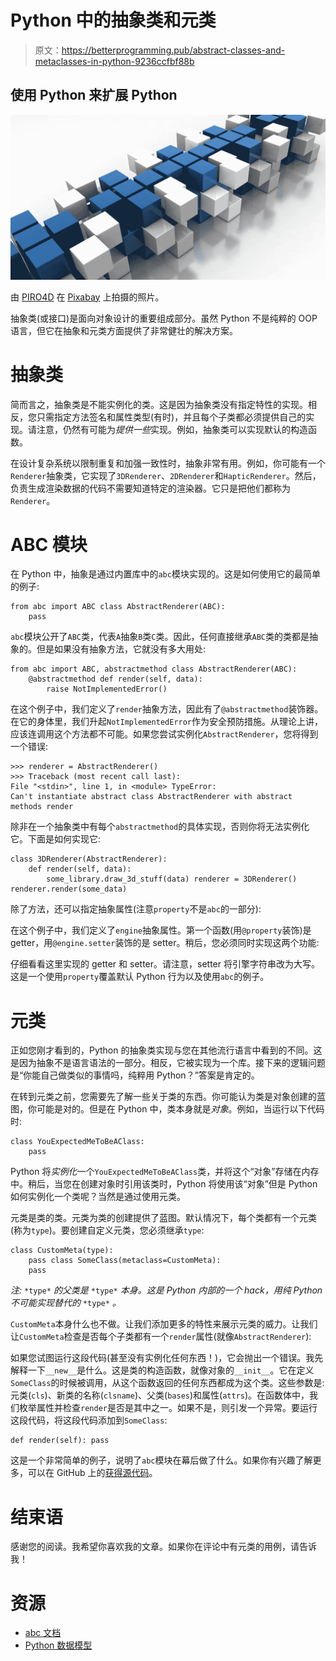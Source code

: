 # Python 中的抽象类和元类

> 原文：<https://betterprogramming.pub/abstract-classes-and-metaclasses-in-python-9236ccfbf88b>

## 使用 Python 来扩展 Python

![](img/6cfd2628e593291dd4b438c1009a29cd.png)

由 [PIRO4D](https://pixabay.com/users/piro4d-2707530/) 在 [Pixabay](https://pixabay.com/) 上拍摄的照片。

抽象类(或接口)是面向对象设计的重要组成部分。虽然 Python 不是纯粹的 OOP 语言，但它在抽象和元类方面提供了非常健壮的解决方案。

# 抽象类

简而言之，抽象类是不能实例化的类。这是因为抽象类没有指定特性的实现。相反，您只需指定方法签名和属性类型(有时)，并且每个子类都必须提供自己的实现。请注意，仍然有可能为*提供一些*实现。例如，抽象类可以实现默认的构造函数。

在设计复杂系统以限制重复和加强一致性时，抽象非常有用。例如，你可能有一个`Renderer`抽象类，它实现了`3DRenderer`、`2DRenderer`和`HapticRenderer`。然后，负责生成渲染数据的代码不需要知道特定的渲染器。它只是把他们都称为`Renderer`。

# ABC 模块

在 Python 中，抽象是通过内置库中的`abc`模块实现的。这是如何使用它的最简单的例子:

```
from abc import ABC class AbstractRenderer(ABC): 
    pass
```

`abc`模块公开了`ABC`类，代表`A`抽象`B`类`C`类。因此，任何直接继承`ABC`类的类都是抽象的。但是如果没有抽象方法，它就没有多大用处:

```
from abc import ABC, abstractmethod class AbstractRenderer(ABC): 
    @abstractmethod def render(self, data): 
        raise NotImplementedError()
```

在这个例子中，我们定义了`render`抽象方法，因此有了`@abstractmethod`装饰器。在它的身体里，我们升起`NotImplementedError`作为安全预防措施。从理论上讲，应该连调用这个方法都不可能。如果您尝试实例化`AbstractRenderer`，您将得到一个错误:

```
>>> renderer = AbstractRenderer() 
>>> Traceback (most recent call last): 
File "<stdin>", line 1, in <module> TypeError: 
Can't instantiate abstract class AbstractRenderer with abstract methods render
```

除非在一个抽象类中有每个`abstractmethod`的具体实现，否则你将无法实例化它。下面是如何实现它:

```
class 3DRenderer(AbstractRenderer): 
    def render(self, data): 
        some_library.draw_3d_stuff(data) renderer = 3DRenderer() 
renderer.render(some_data)
```

除了方法，还可以指定抽象属性(注意`property`不是`abc`的一部分):

在这个例子中，我们定义了`engine`抽象属性。第一个函数(用`@property`装饰)是 getter，用`@engine.setter`装饰的是 setter。稍后，您必须同时实现这两个功能:

仔细看看这里实现的 getter 和 setter。请注意，setter 将引擎字符串改为大写。这是一个使用`property`覆盖默认 Python 行为以及使用`abc`的例子。

# 元类

正如您刚才看到的，Python 的抽象类实现与您在其他流行语言中看到的不同。这是因为抽象不是语言语法的一部分。相反，它被实现为一个库。接下来的逻辑问题是“你能自己做类似的事情吗，纯粹用 Python？”答案是肯定的。

在转到元类之前，您需要先了解一些关于类的东西。你可能认为类是对象创建的蓝图，你可能是对的。但是在 Python 中，类本身就是*对象*。例如，当运行以下代码时:

```
class YouExpectedMeToBeAClass: 
    pass
```

Python 将*实例化*一个`YouExpectedMeToBeAClass`类，并将这个“对象”存储在内存中。稍后，当您在创建对象时引用该类时，Python 将使用该“对象”但是 Python 如何实例化一个类呢？当然是通过使用元类。

元类是类的类。元类为类的创建提供了蓝图。默认情况下，每个类都有一个元类(称为`type`)。要创建自定义元类，您必须继承`type`:

```
class CustomMeta(type): 
    pass class SomeClass(metaclass=CustomMeta): 
    pass
```

*注:* `*type*` *的父类是* `*type*` *本身。这是 Python 内部的一个 hack，用纯 Python 不可能实现替代的* `*type*` *。*

`CustomMeta`本身什么也不做。让我们添加更多的特性来展示元类的威力。让我们让`CustomMeta`检查是否每个子类都有一个`render`属性(就像`AbstractRenderer`):

如果您试图运行这段代码(甚至没有实例化任何东西！)，它会抛出一个错误。我先解释一下`__new__`是什么。这是类的构造函数，就像对象的`__init__`。它在定义`SomeClass`的时候被调用，从这个函数返回的任何东西都成为这个类。这些参数是:元类(`cls`)、新类的名称(`clsname`)、父类(`bases`)和属性(`attrs`)。在函数体中，我们枚举属性并检查`render`是否是其中之一。如果不是，则引发一个异常。要运行这段代码，将这段代码添加到`SomeClass`:

```
def render(self): pass
```

这是一个非常简单的例子，说明了`abc`模块在幕后做了什么。如果你有兴趣了解更多，可以在 GitHub 上的[获得](https://github.com/python/cpython/blob/master/Lib/abc.py)[源代码](https://github.com/python/cpython/blob/master/Lib/abc.py)。

# 结束语

感谢您的阅读。我希望你喜欢我的文章。如果你在评论中有元类的用例，请告诉我！

# 资源

*   [abc 文档](https://docs.python.org/3/library/abc.html)
*   [Python 数据模型](https://docs.python.org/3/reference/datamodel.html)